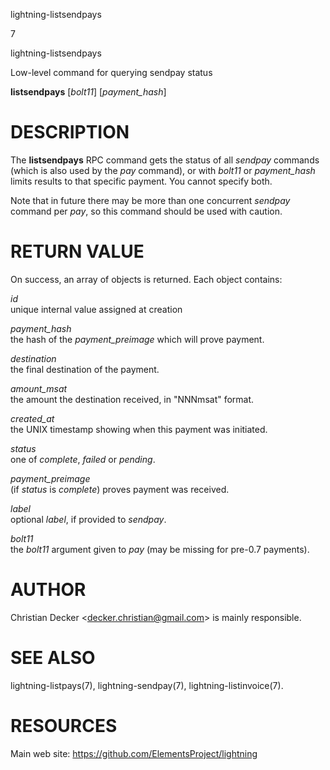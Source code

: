 lightning-listsendpays

7

lightning-listsendpays

Low-level command for querying sendpay status

**listsendpays** \[*bolt11*\] \[*payment\_hash*\]

DESCRIPTION
===========

The **listsendpays** RPC command gets the status of all *sendpay*
commands (which is also used by the *pay* command), or with *bolt11* or
*payment\_hash* limits results to that specific payment. You cannot
specify both.

Note that in future there may be more than one concurrent *sendpay*
command per *pay*, so this command should be used with caution.

RETURN VALUE
============

On success, an array of objects is returned. Each object contains:

*id*  
unique internal value assigned at creation

*payment\_hash*  
the hash of the *payment\_preimage* which will prove payment.

*destination*  
the final destination of the payment.

*amount\_msat*  
the amount the destination received, in "NNNmsat" format.

*created\_at*  
the UNIX timestamp showing when this payment was initiated.

*status*  
one of *complete*, *failed* or *pending*.

*payment\_preimage*  
(if *status* is *complete*) proves payment was received.

*label*  
optional *label*, if provided to *sendpay*.

*bolt11*  
the *bolt11* argument given to *pay* (may be missing for pre-0.7
payments).

AUTHOR
======

Christian Decker &lt;<decker.christian@gmail.com>&gt; is mainly
responsible.

SEE ALSO
========

lightning-listpays(7), lightning-sendpay(7), lightning-listinvoice(7).

RESOURCES
=========

Main web site: <https://github.com/ElementsProject/lightning>
